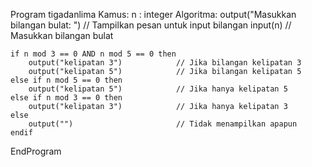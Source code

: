 Program tigadanlima
Kamus:
    n : integer
Algoritma:
    output("Masukkan bilangan bulat: ")  // Tampilkan pesan untuk input bilangan
    input(n)                             // Masukkan bilangan bulat

    if n mod 3 == 0 AND n mod 5 == 0 then
        output("kelipatan 3")            // Jika bilangan kelipatan 3
        output("kelipatan 5")            // Jika bilangan kelipatan 5
    else if n mod 5 == 0 then
        output("kelipatan 5")            // Jika hanya kelipatan 5
    else if n mod 3 == 0 then
        output("kelipatan 3")            // Jika hanya kelipatan 3
    else
        output("")                       // Tidak menampilkan apapun
    endif
EndProgram
